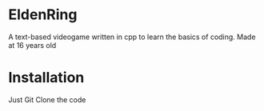 # EldenRing
A text-based videogame written in cpp to learn the basics of coding. 
Made at 16 years old

# Installation
Just Git Clone the code

